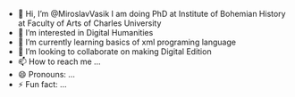 - 👋 Hi, I’m @MiroslavVasik
  I am doing PhD at Institute of Bohemian History at Faculty of Arts of Charles University
- 👀 I’m interested in Digital Humanities
- 🌱 I’m currently learning basics of xml programing language
- 💞️ I’m looking to collaborate on making Digital Edition
- 📫 How to reach me ...
- 😄 Pronouns: ...
- ⚡ Fun fact: ...

<!---
MiroslavVasik/MiroslavVasik is a ✨ special ✨ repository because its `README.md` (this file) appears on your GitHub profile.
You can click the Preview link to take a look at your changes.
--->
